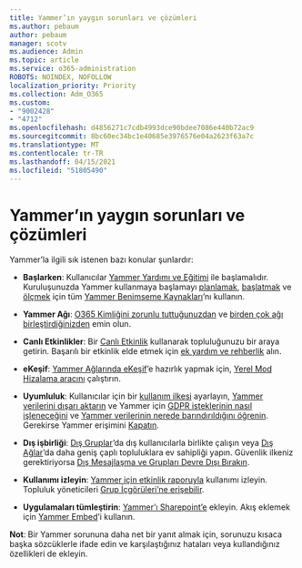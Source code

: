 ```yaml
---
title: Yammer’ın yaygın sorunları ve çözümleri
ms.author: pebaum
author: pebaum
manager: scotv
ms.audience: Admin
ms.topic: article
ms.service: o365-administration
ROBOTS: NOINDEX, NOFOLLOW
localization_priority: Priority
ms.collection: Adm_O365
ms.custom:
- "9002428"
- "4712"
ms.openlocfilehash: d4856271c7cdb4993dce90bdee7086e440b72ac9
ms.sourcegitcommit: 8bc60ec34bc1e40685e3976576e04a2623f63a7c
ms.translationtype: MT
ms.contentlocale: tr-TR
ms.lasthandoff: 04/15/2021
ms.locfileid: "51805490"
---
```

# <a name="yammer-common-issues-and-resolutions"></a>Yammer’ın yaygın sorunları ve çözümleri

Yammer’la ilgili sık istenen bazı konular şunlardır:

- **Başlarken**: Kullanıcılar [Yammer Yardımı ve Eğitimi](https://support.office.com/yammer) ile başlamalıdır. Kuruluşunuzda Yammer kullanmaya başlamayı [planlamak](https://aka.ms/YamSuccessGuide), [başlatmak](https://aka.ms/YamLaunchPlaybook) ve [ölçmek](https://aka.ms/YamMeasureSuccesGuide) için tüm [Yammer Benimseme Kaynakları](https://aka.ms/yamresources)’nı kullanın. 

- **Yammer Ağı**: [O365 Kimliğini zorunlu tuttuğunuzdan](https://docs.microsoft.com/yammer/configure-your-yammer-network/enforce-office-365-identity) ve [birden çok ağı birleştirdiğinizden](https://docs.microsoft.com/yammer/configure-your-yammer-network/consolidate-multiple-yammer-networks) emin olun. 

- **Canlı Etkinlikler**: Bir [Canlı Etkinlik](https://docs.microsoft.com/yammer/manage-yammer-groups/yammer-live-events) kullanarak topluluğunuzu bir araya getirin. Başarılı bir etkinlik elde etmek için [ek yardım ve rehberlik](https://resources.techcommunity.microsoft.com/live-events/assistance/) alın. 

- **eKeşif**: [Yammer Ağlarında eKeşif](https://docs.microsoft.com/yammer/manage-security-and-compliance/overview-of-ediscovery)’e hazırlık yapmak için, [Yerel Mod Hizalama aracını](https://docs.microsoft.com/yammer/configure-your-yammer-network/overview-native-mode) çalıştırın. 

- **Uyumluluk**: Kullanıcılar için bir [kullanım ilkesi](https://docs.microsoft.com/yammer/manage-security-and-compliance/set-up-a-usage-policy) ayarlayın, [Yammer verilerini dışarı aktarın](https://docs.microsoft.com/yammer/manage-security-and-compliance/export-yammer-enterprise-data) ve Yammer için [GDPR isteklerinin nasıl işleneceğini](https://docs.microsoft.com/yammer/manage-security-and-compliance/gdpr-requests-in-yammer-enterprise) ve [Yammer verilerinin nerede barındırıldığını öğrenin](https://docs.microsoft.com/yammer/manage-security-and-compliance/data-residency). Gerekirse Yammer erişimini [Kapatın](https://docs.microsoft.com/yammer/manage-yammer-users/turn-off-user-access).

- **Dış işbirliği**: [Dış Gruplar](https://docs.microsoft.com/yammer/work-with-external-users/create-and-manage-external-groups)’da dış kullanıcılarla birlikte çalışın veya [Dış Ağlar](https://docs.microsoft.com/yammer/work-with-external-users/create-and-manage-an-external-network)’da daha geniş çaplı topluluklara ev sahipliği yapın. Güvenlik ilkeniz gerektiriyorsa [Dış Mesajlaşma ve Grupları Devre Dışı Bırakın](https://docs.microsoft.com/yammer/work-with-external-users/disable-external-messaging).

- **Kullanımı izleyin**: [Yammer için etkinlik raporuyla](https://docs.microsoft.com/microsoft-365/admin/activity-reports/yammer-activity-report) kullanımı izleyin. Topluluk yöneticileri [Grup İçgörüleri’ne erişebilir](https://support.office.com/article/view-group-insights-in-yammer-73f9fa6d-d442-4f25-9194-d5317c9328ab).

- **Uygulamaları tümleştirin**: [Yammer’ı Sharepoint’e](https://docs.microsoft.com/yammer/integrate-yammer-with-other-apps/embed-a-feed-into-a-sharepoint-site) ekleyin. Akış eklemek için [Yammer Embed](https://developer.yammer.com/docs/embed)’i kullanın. 

**Not**: Bir Yammer sorununa daha net bir yanıt almak için, sorunuzu kısaca başka sözcüklerle ifade edin ve karşılaştığınız hataları veya kullandığınız özellikleri de ekleyin.
